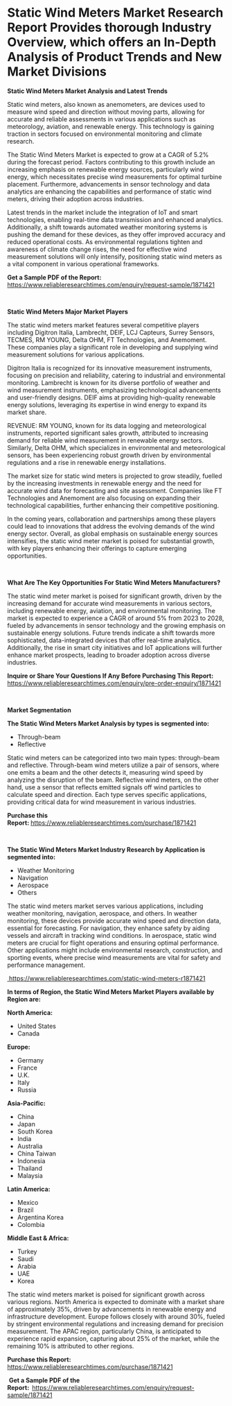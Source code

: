 <p><h1>Static Wind Meters Market Research Report Provides thorough Industry Overview, which offers an In-Depth Analysis of Product Trends and New Market Divisions</h1></p><p><strong>Static Wind Meters Market Analysis and Latest Trends</strong></p>
<p><p>Static wind meters, also known as anemometers, are devices used to measure wind speed and direction without moving parts, allowing for accurate and reliable assessments in various applications such as meteorology, aviation, and renewable energy. This technology is gaining traction in sectors focused on environmental monitoring and climate research.</p><p>The Static Wind Meters Market is expected to grow at a CAGR of 5.2% during the forecast period. Factors contributing to this growth include an increasing emphasis on renewable energy sources, particularly wind energy, which necessitates precise wind measurements for optimal turbine placement. Furthermore, advancements in sensor technology and data analytics are enhancing the capabilities and performance of static wind meters, driving their adoption across industries.</p><p>Latest trends in the market include the integration of IoT and smart technologies, enabling real-time data transmission and enhanced analytics. Additionally, a shift towards automated weather monitoring systems is pushing the demand for these devices, as they offer improved accuracy and reduced operational costs. As environmental regulations tighten and awareness of climate change rises, the need for effective wind measurement solutions will only intensify, positioning static wind meters as a vital component in various operational frameworks.</p></p>
<p><strong>Get a Sample PDF of the Report:&nbsp;</strong> <a href="https://www.reliableresearchtimes.com/enquiry/request-sample/1871421?utm_campaign=2999&utm_medium=2&utm_source=Github&utm_content=ia&utm_term=12042025&utm_id=static-wind-meters">https://www.reliableresearchtimes.com/enquiry/request-sample/1871421</a></p>
<p>&nbsp;</p>
<p><strong>Static Wind Meters Major Market Players</strong></p>
<p><p>The static wind meters market features several competitive players including Digitron Italia, Lambrecht, DEIF, LCJ Capteurs, Surrey Sensors, TECMES, RM YOUNG, Delta OHM, FT Technologies, and Anemoment. These companies play a significant role in developing and supplying wind measurement solutions for various applications.</p><p>Digitron Italia is recognized for its innovative measurement instruments, focusing on precision and reliability, catering to industrial and environmental monitoring. Lambrecht is known for its diverse portfolio of weather and wind measurement instruments, emphasizing technological advancements and user-friendly designs. DEIF aims at providing high-quality renewable energy solutions, leveraging its expertise in wind energy to expand its market share.</p><p>REVENUE: RM YOUNG, known for its data logging and meteorological instruments, reported significant sales growth, attributed to increasing demand for reliable wind measurement in renewable energy sectors. Similarly, Delta OHM, which specializes in environmental and meteorological sensors, has been experiencing robust growth driven by environmental regulations and a rise in renewable energy installations.</p><p>The market size for static wind meters is projected to grow steadily, fuelled by the increasing investments in renewable energy and the need for accurate wind data for forecasting and site assessment. Companies like FT Technologies and Anemoment are also focusing on expanding their technological capabilities, further enhancing their competitive positioning.</p><p>In the coming years, collaboration and partnerships among these players could lead to innovations that address the evolving demands of the wind energy sector. Overall, as global emphasis on sustainable energy sources intensifies, the static wind meter market is poised for substantial growth, with key players enhancing their offerings to capture emerging opportunities.</p></p>
<p>&nbsp;</p>
<p><strong>What Are The Key Opportunities For Static Wind Meters Manufacturers?</strong></p>
<p><p>The static wind meter market is poised for significant growth, driven by the increasing demand for accurate wind measurements in various sectors, including renewable energy, aviation, and environmental monitoring. The market is expected to experience a CAGR of around 5% from 2023 to 2028, fueled by advancements in sensor technology and the growing emphasis on sustainable energy solutions. Future trends indicate a shift towards more sophisticated, data-integrated devices that offer real-time analytics. Additionally, the rise in smart city initiatives and IoT applications will further enhance market prospects, leading to broader adoption across diverse industries.</p></p>
<p><strong>Inquire or Share Your Questions If Any Before Purchasing This Report:</strong> <a href="https://www.reliableresearchtimes.com/enquiry/pre-order-enquiry/1871421?utm_campaign=2999&utm_medium=2&utm_source=Github&utm_content=ia&utm_term=12042025&utm_id=static-wind-meters">https://www.reliableresearchtimes.com/enquiry/pre-order-enquiry/1871421</a></p>
<p>&nbsp;</p>
<p><strong>Market Segmentation</strong></p>
<p><strong>The Static Wind Meters Market Analysis by types is segmented into:</strong></p>
<p><ul><li>Through-beam</li><li>Reflective</li></ul></p>
<p><p>Static wind meters can be categorized into two main types: through-beam and reflective. Through-beam wind meters utilize a pair of sensors, where one emits a beam and the other detects it, measuring wind speed by analyzing the disruption of the beam. Reflective wind meters, on the other hand, use a sensor that reflects emitted signals off wind particles to calculate speed and direction. Each type serves specific applications, providing critical data for wind measurement in various industries.</p></p>
<p><strong>Purchase this Report:&nbsp;</strong><a href="https://www.reliableresearchtimes.com/purchase/1871421?utm_campaign=2999&utm_medium=2&utm_source=Github&utm_content=ia&utm_term=12042025&utm_id=static-wind-meters">https://www.reliableresearchtimes.com/purchase/1871421</a></p>
<p>&nbsp;</p>
<p><strong>The Static Wind Meters Market Industry Research by Application is segmented into:</strong></p>
<p><ul><li>Weather Monitoring</li><li>Navigation</li><li>Aerospace</li><li>Others</li></ul></p>
<p><p>The static wind meters market serves various applications, including weather monitoring, navigation, aerospace, and others. In weather monitoring, these devices provide accurate wind speed and direction data, essential for forecasting. For navigation, they enhance safety by aiding vessels and aircraft in tracking wind conditions. In aerospace, static wind meters are crucial for flight operations and ensuring optimal performance. Other applications might include environmental research, construction, and sporting events, where precise wind measurements are vital for safety and performance management.</p></p>
<p><a href="https://www.reliableresearchtimes.com/static-wind-meters-r1871421?utm_campaign=2999&utm_medium=2&utm_source=Github&utm_content=ia&utm_term=12042025&utm_id=static-wind-meters">&nbsp;https://www.reliableresearchtimes.com/static-wind-meters-r1871421</a></p>
<p><strong>In terms of Region, the Static Wind Meters Market Players available by Region are:</strong></p>
<p>
    <p> <strong> North America: </strong>
        <ul>
            <li>United States</li>
            <li>Canada</li>
        </ul>
        </p> 
    <p> <strong> Europe: </strong>
        <ul>
            <li>Germany</li>
            <li>France</li>
            <li>U.K.</li>
            <li>Italy</li>
            <li>Russia</li>
        </ul>
        </p> 
    <p> <strong> Asia-Pacific: </strong>
        <ul>
            <li>China</li>
            <li>Japan</li>
            <li>South Korea</li>
            <li>India</li>
            <li>Australia</li>
            <li>China Taiwan</li>
            <li>Indonesia</li>
            <li>Thailand</li>
            <li>Malaysia</li>
        </ul>
        </p> 
    <p> <strong> Latin America: </strong>
        <ul>
            <li>Mexico</li>
            <li>Brazil</li>
            <li>Argentina Korea</li>
            <li>Colombia</li>
        </ul>
        </p> 
    <p> <strong> Middle East & Africa: </strong>
        <ul>
            <li>Turkey</li>
            <li>Saudi</li>
            <li>Arabia</li>
            <li>UAE</li>
            <li>Korea</li>
        </ul>
    </p>
    </p>
<p><p>The static wind meters market is poised for significant growth across various regions. North America is expected to dominate with a market share of approximately 35%, driven by advancements in renewable energy and infrastructure development. Europe follows closely with around 30%, fueled by stringent environmental regulations and increasing demand for precision measurement. The APAC region, particularly China, is anticipated to experience rapid expansion, capturing about 25% of the market, while the remaining 10% is attributed to other regions.</p></p>
<p><strong>Purchase this Report: </strong><a href="https://www.reliableresearchtimes.com/purchase/1871421?utm_campaign=2999&utm_medium=2&utm_source=Github&utm_content=ia&utm_term=12042025&utm_id=static-wind-meters">https://www.reliableresearchtimes.com/purchase/1871421</a></p>
<p>&nbsp;<strong>Get a Sample PDF of the Report:&nbsp;&nbsp;</strong><a href="https://www.reliableresearchtimes.com/enquiry/request-sample/1871421?utm_campaign=2999&utm_medium=2&utm_source=Github&utm_content=ia&utm_term=12042025&utm_id=static-wind-meters">https://www.reliableresearchtimes.com/enquiry/request-sample/1871421</a></p>
<p><strong></strong></p>
<p><p></p><p></p><p></p></p>